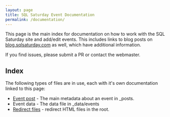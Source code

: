 ```yaml
---
layout: page
title: SQL Saturday Event Documentation
permalink: /documentation/
---
```


This page is the main index for documentation on how to work with the SQL Saturday site and add/edit events. This includes links to blog posts on [blog.sqlsaturday.com](https://blog.sqlsaturday.com/) as well, which have additional information.

If you find issues, please submit a PR or contact the webmaster.

## Index

The following types of files are in use, each with it's own documentation linked to this page:
- [Event post](/documentation/eventpost/) - The main metadata about an event in _posts.
- Event data - The data file in _data/events
- [Redirect files](/documentation/redirect/) - redirect HTML files in the root.

